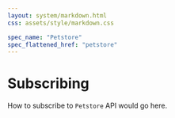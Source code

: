 ```yaml
---
layout: system/markdown.html
css: assets/style/markdown.css

spec_name: "Petstore"
spec_flattened_href: "petstore"
---
```


# Subscribing

How to subscribe to `Petstore` API would go here.

